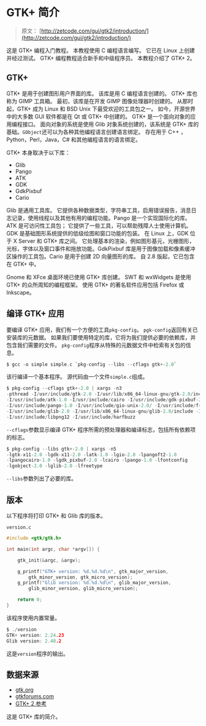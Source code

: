 # GTK+ 简介

> 原文： [http://zetcode.com/gui/gtk2/introduction/](http://zetcode.com/gui/gtk2/introduction/)

这是 GTK+ 编程入门教程。 本教程使用 C 编程语言编写。 它已在 Linux 上创建并经过测试。 GTK+ 编程教程适合新手和中级程序员。 本教程介绍了 GTK+  2。

## GTK+ 

GTK+ 是用于创建图形用户界面的库。 该库是用 C 编程语言创建的。 GTK+ 库也称为 GIMP 工具箱。 最初，该库是在开发 GIMP 图像处理器时创建的。 从那时起，GTK+ 成为 Linux 和 BSD Unix 下最受欢迎的工具包之一。 如今，开源世界中的大多数 GUI 软件都是在 Qt 或 GTK+ 中创建的。 GTK+ 是一个面向对象的应用编程接口。 面向对象的系统是使用 Glib 对象系统创建的，该系统是 GTK+ 库的基础。`GObject`还可以为各种其他编程语言创建语言绑定。 存在用于 C++ ，Python，Perl，Java，C# 和其他编程语言的语言绑定。

GTK+ 本身取决于以下库：

*   Glib
*   Pango
*   ATK
*   GDK
*   GdkPixbuf
*   Cario

Glib 是通用工具库。 它提供各种数据类型，字符串工具，启用错误报告，消息日志记录，使用线程以及其他有用的编程功能。Pango 是一个实现国际化的库。ATK 是可访问性工具包； 它提供了一些工具，可以帮助残障人士使用计算机。GDK 是基础图形系统提供的低级绘图和窗口功能的包装。 在 Linux 上，GDK 位于 X Server 和 GTK+ 库之间。 它处理基本的渲染，例如图形基元，光栅图形，光标，字体以及窗口事件和拖放功能。GdkPixbuf 库是用于图像加载和像素缓冲区操作的工具包。Cario 是用于创建 2D 向量图形的库。 自 2.8 版起，它已包含在 GTK+ 中。

Gnome 和 XFce 桌面环境已使用 GTK+ 库创建。 SWT 和 wxWidgets 是使用 GTK+ 的众所周知的编程框架。 使用 GTK+ 的著名软件应用包括 Firefox 或 Inkscape。

## 编译 GTK+ 应用

要编译 GTK+ 应用，我们有一个方便的工具`pkg-config`。 `pgk-config`返回有关已安装库的元数据。 如果我们要使用特定的库，它将为我们提供必要的依赖库，并包含我们需要的文件。 `pkg-config`程序从特殊的元数据文件中检索有关包的信息。

```c
$ gcc -o simple simple.c `pkg-config --libs --cflags gtk+-2.0`

```

该行编译一个基本程序。 源代码由一个文件`simple.c`组成。

```c
$ pkg-config --cflags gtk+-2.0 | xargs -n3
-pthread -I/usr/include/gtk-2.0 -I/usr/lib/x86_64-linux-gnu/gtk-2.0/include
-I/usr/include/atk-1.0 -I/usr/include/cairo -I/usr/include/gdk-pixbuf-2.0
-I/usr/include/pango-1.0 -I/usr/include/gio-unix-2.0/ -I/usr/include/freetype2
-I/usr/include/glib-2.0 -I/usr/lib/x86_64-linux-gnu/glib-2.0/include -I/usr/include/pixman-1
-I/usr/include/libpng12 -I/usr/include/harfbuzz

```

`--cflags`参数显示编译 GTK+ 程序所需的预处理器和编译标志，包括所有依赖项的标志。

```c
$ pkg-config --libs gtk+-2.0 | xargs -n5
-lgtk-x11-2.0 -lgdk-x11-2.0 -latk-1.0 -lgio-2.0 -lpangoft2-1.0
-lpangocairo-1.0 -lgdk_pixbuf-2.0 -lcairo -lpango-1.0 -lfontconfig
-lgobject-2.0 -lglib-2.0 -lfreetype

```

`--libs`参数列出了必要的库。

## 版本

以下程序将打印 GTK+ 和 Glib 库的版本。

`version.c`

```c
#include <gtk/gtk.h>

int main(int argc, char *argv[]) {

    gtk_init(&argc, &argv);

    g_printf("GTK+ version: %d.%d.%d\n", gtk_major_version, 
        gtk_minor_version, gtk_micro_version);
    g_printf("Glib version: %d.%d.%d\n", glib_major_version,
        glib_minor_version, glib_micro_version);    

    return 0;
}

```

该程序使用内置常量。

```c
$ ./version 
GTK+ version: 2.24.23
Glib version: 2.40.2

```

这是`version`程序的输出。

## 数据来源

*   [gtk.org](http://www.gtk.org)
*   [gtkforums.com](http://www.gtkforums.com)
*   [GTK+ 2 参考](https://developer.gnome.org/gtk2/2.24/)

这是 GTK+ 库的简介。